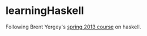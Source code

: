 # learningHaskell

Following Brent Yergey's [spring 2013 course](https://www.seas.upenn.edu/~cis1940/spring13/lectures.html) on haskell.

